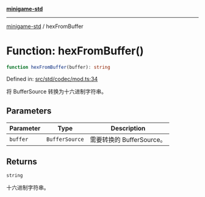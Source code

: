 [**minigame-std**](../README.md)

***

[minigame-std](../README.md) / hexFromBuffer

# Function: hexFromBuffer()

```ts
function hexFromBuffer(buffer): string
```

Defined in: [src/std/codec/mod.ts:34](https://github.com/JiangJie/minigame-std/blob/fdb22241c47c2e98329a4c62befde728957e03ee/src/std/codec/mod.ts#L34)

将 BufferSource 转换为十六进制字符串。

## Parameters

| Parameter | Type | Description |
| ------ | ------ | ------ |
| `buffer` | `BufferSource` | 需要转换的 BufferSource。 |

## Returns

`string`

十六进制字符串。
